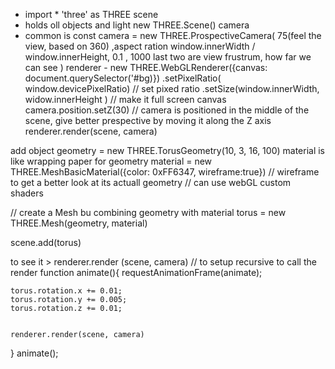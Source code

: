 - import * 'three' as THREE 
scene
- holds oll objects and light new THREE.Scene()
camera
- common is const camera = new THREE.ProspectiveCamera( 75(feel the view, based on 360) ,aspect ration window.innerWidth / window.innerHeight, 0.1 , 1000 last two are view frustrum, how far we can see )
renderer - new THREE.WebGLRenderer({canvas: document.querySelector('#bg)})
.setPixelRatio( window.devicePixelRatio) // set pixed ratio
.setSize(window.innerWidth, widow.innerHeight  ) // make it full screen canvas
camera.position.setZ(30) // camera is positioned in the middle of the scene, give better prespective by moving it along the Z axis
renderer.render(scene, camera) 

add object
geometry = new THREE.TorusGeometry(10, 3, 16, 100)
material is like wrapping paper for geometry
material = new THREE.MeshBasicMaterial({color: 0xFF6347, wireframe:true}) // wireframe to get a better look at its actuall geometry
// can use webGL  custom shaders

// create a Mesh bu combining geometry with material
torus = new THREE.Mesh(geometry, material)

scene.add(torus)

to see it >  renderer.render (scene, camera) 
// to setup recursive to call the render
function animate(){
    requestAnimationFrame(animate);

    torus.rotation.x += 0.01;
    torus.rotation.y += 0.005;
    torus.rotation.z += 0.01;


    renderer.render(scene, camera) 
}
animate();